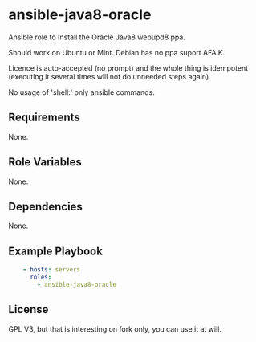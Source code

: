 ansible-java8-oracle
====================

Ansible role to Install the Oracle Java8 webupd8 ppa.

Should work on Ubuntu or Mint. Debian has no ppa suport AFAIK.

Licence is auto-accepted (no prompt) and the whole thing is idempotent
(executing it several times will not do unneeded steps again).

No usage of 'shell:' only ansible commands.


Requirements
------------
None.

Role Variables
--------------
None.

Dependencies
------------
None.

Example Playbook
----------------
```yaml
	- hosts: servers
	  roles:
		- ansible-java8-oracle
```

License
-------
GPL V3, but that is interesting on fork only, you can use it at will.

